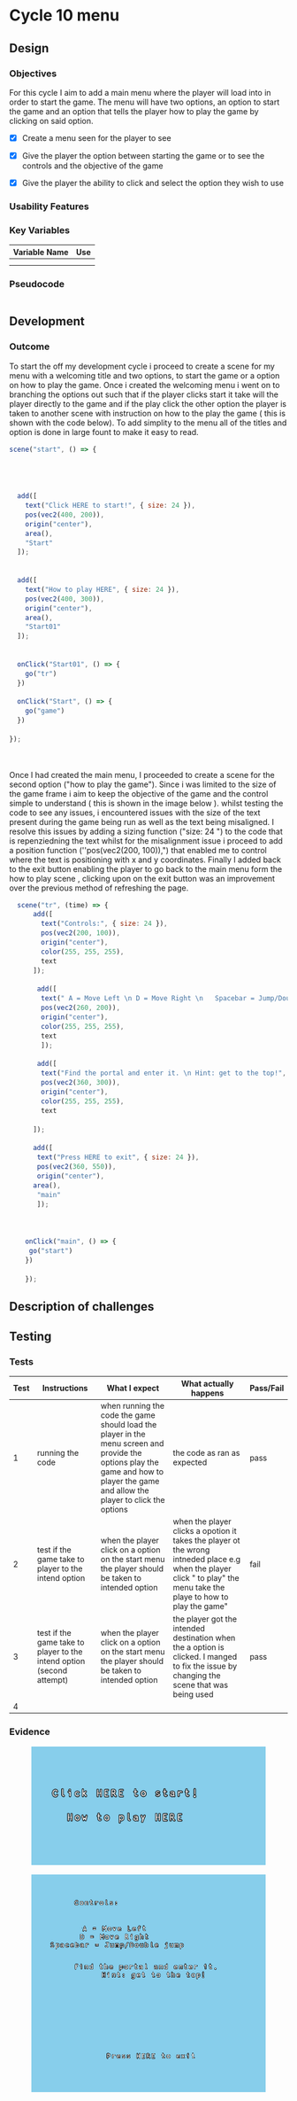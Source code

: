 # Cycle 10 menu

##

## Design

### Objectives

For this cycle I aim to add a main menu where the player will load into in order to start the game. The menu will have two options, an option to start the game and an option that tells the player how to play the game by clicking on said option.



* [x] Create a menu seen for the player to see
* [x] Give the player the option between starting the game or to see the controls and the objective of the game&#x20;
* [x] Give the player the ability to click and select the option they wish to use&#x20;



### Usability Features

&#x20;&#x20;

### Key Variables

| Variable Name | Use |
| ------------- | --- |
|               |     |
|               |     |

### Pseudocode

```
```

## Development

### Outcome

To start the off my development cycle i proceed to create  a scene for my menu with a welcoming title and two options, to start the game or a option on how to play the game. Once i created the welcoming menu i went on to branching the options out such that if the player clicks start it take will the player directly to the game and if the play click the other option the player is taken to another scene with instruction on how to the play the game ( this is shown with the code below). To add simplity to the menu all of the titles and option is done in large fount to make it easy to read.

```javascript
scene("start", () => {

  


  add([
    text("Click HERE to start!", { size: 24 }),
    pos(vec2(400, 200)),
    origin("center"),
    area(),
    "Start"
  ]);


  add([
    text("How to play HERE", { size: 24 }),
    pos(vec2(400, 300)),
    origin("center"),
    area(),
    "Start01"
  ]);


  onClick("Start01", () => {
    go("tr")
  })

  onClick("Start", () => {
    go("game")
  })

});

   
```

Once I had created the main menu, I proceeded to create a scene for the second option ("how to play the game"). Since i was limited to the size of the game frame i aim to keep the objective of the game and the control simple to understand ( this is shown in the image below ). whilst testing the code to see any issues, i encountered issues with the  size of the text present during the game being run as well as the text being misaligned. I resolve this issues by adding a sizing function ("size: 24 ") to the code that is repenziedning the text whilst for the misalignment issue i proceed to add a position function (''pos(vec2(200, 100)),") that enabled me to control where the text is positioning with x and y coordinates. Finally I added back to the exit button enabling the player to go back to the main menu form the how to play scene , clicking upon on the exit button was an improvement over the previous method of refreshing the page.

```javascript
  scene("tr", (time) => {
      add([
        text("Controls:", { size: 24 }),
        pos(vec2(200, 100)),
        origin("center"),
        color(255, 255, 255),
        text
      ]);

       add([
        text(" A = Move Left \n D = Move Right \n   Spacebar = Jump/Double jump   ", { size: 24 }),
        pos(vec2(260, 200)),
        origin("center"),
        color(255, 255, 255),
        text
        ]); 
       
       add([
        text("Find the portal and enter it. \n Hint: get to the top!", { size: 24 }),
        pos(vec2(360, 300)),
        origin("center"),
        color(255, 255, 255),
        text
        
      ]);

      add([
       text("Press HERE to exit", { size: 24 }),
       pos(vec2(360, 550)),
       origin("center"),
      area(),
       "main"
       ]);


    
    onClick("main", () => {
     go("start")
    })
    
    });
```

## Description of challenges

## Testing



### Tests

| Test | Instructions                                                          | What I expect                                                                                                                                                                       | What actually happens                                                                                                                                                   | Pass/Fail |
| ---- | --------------------------------------------------------------------- | ----------------------------------------------------------------------------------------------------------------------------------------------------------------------------------- | ----------------------------------------------------------------------------------------------------------------------------------------------------------------------- | --------- |
| 1    |  running the code                                                     | when running the code the game should load the player in the menu screen and provide the options play the game and how to player the game and allow the player to click the options | the code as ran as expected                                                                                                                                             | pass      |
| 2    | test if the game take to player to the intend option                  | when the player click on a option on the start menu the player should be taken to intended option                                                                                   | when the player clicks a opotion it takes the player ot the wrong intneded place e.g when the player click " to play" the menu take the playe to how to play the game"  | fail      |
| 3    | test if the game take to player to the intend option (second attempt) | when the player click on a option on the start menu the player should be taken to intended option                                                                                   | the player got the intended destination when the a option is clicked. I manged to fix the issue by changing the scene that was being used                               | pass      |
| 4    |                                                                       |                                                                                                                                                                                     |                                                                                                                                                                         |           |

### Evidence

<figure><img src="../.gitbook/assets/image (4) (5).png" alt=""><figcaption></figcaption></figure>

<figure><img src="../.gitbook/assets/image (2).png" alt=""><figcaption></figcaption></figure>
